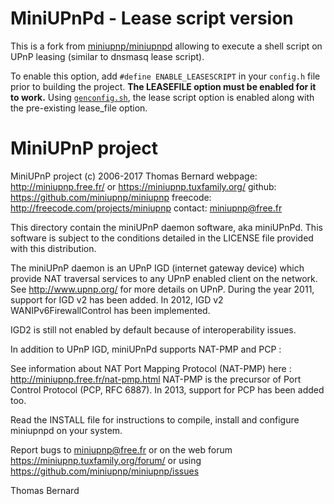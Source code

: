 # MiniUPnPd - Lease script version

This is a fork from [miniupnp/miniupnpd](https://github.com/miniupnp/miniupnp/miniupnpd) allowing to execute a shell script on UPnP leasing (similar to dnsmasq lease script).

To enable this option, add `#define ENABLE_LEASESCRIPT` in your `config.h` file
prior to building the project. **The LEASEFILE option must be enabled for it to work.**
Using [`genconfig.sh`](./genconfig.sh), the lease script option is enabled along with the pre-existing lease_file option.


# MiniUPnP project

MiniUPnP project
(c) 2006-2017 Thomas Bernard
webpage: http://miniupnp.free.fr/ or https://miniupnp.tuxfamily.org/
github: https://github.com/miniupnp/miniupnp
freecode: http://freecode.com/projects/miniupnp
contact: miniupnp@free.fr

This directory contain the miniUPnP daemon software, aka miniUPnPd.
This software is subject to the conditions detailed in
the LICENSE file provided with this distribution.


The miniUPnP daemon is an UPnP IGD (internet gateway device)
which provide NAT traversal services to any UPnP enabled client on
the network.
See http://www.upnp.org/ for more details on UPnP.
During the year 2011, support for IGD v2 has been added.
In 2012, IGD v2 WANIPv6FirewallControl has been implemented.

IGD2 is still not enabled by default because of interoperability
issues.

In addition to UPnP IGD, miniUPnPd supports NAT-PMP and PCP :

See information about NAT Port Mapping Protocol (NAT-PMP) here :
http://miniupnp.free.fr/nat-pmp.html
NAT-PMP is the precursor of Port Control Protocol (PCP, RFC 6887).
In 2013, support for PCP has been added too.

Read the INSTALL file for instructions to compile, install and
configure miniupnpd on your system.

Report bugs to miniupnp@free.fr or on the web forum
https://miniupnp.tuxfamily.org/forum/
or using https://github.com/miniupnp/miniupnp/issues

Thomas Bernard
